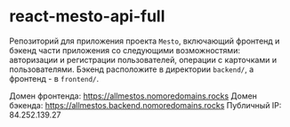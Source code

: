 # react-mesto-api-full

Репозиторий для приложения проекта `Mesto`, включающий фронтенд и бэкенд части приложения со следующими возможностями: авторизации и регистрации пользователей, операции с карточками и пользователями. Бэкенд расположите в директории `backend/`, а фронтенд - в `frontend/`.

Домен фронтенда: https://allmestos.nomoredomains.rocks
Домен бэкенда: https://allmestos.backend.nomoredomains.rocks
Публичный IP: 84.252.139.27
